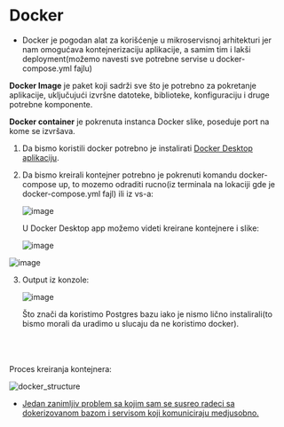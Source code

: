 # Docker #

- Docker je pogodan alat za korišćenje u mikroservisnoj arhitekturi jer nam omogućava kontejnerizaciju aplikacije, a samim tim i lakši deployment(možemo navesti sve potrebne servise u docker-compose.yml fajlu)



**Docker Image** je paket koji sadrži sve što je potrebno za pokretanje aplikacije, uključujući izvršne datoteke, biblioteke, konfiguraciju i druge potrebne komponente. 

**Docker container** je pokrenuta instanca Docker slike, poseduje port na kome se izvršava.

 
1. Da bismo koristili docker potrebno je instalirati [Docker Desktop aplikaciju](https://www.docker.com/products/docker-desktop/.).

2. Da bismo kreirali kontejner potrebno je pokrenuti komandu docker-compose up, to mozemo odraditi rucno(iz terminala na lokaciji gde je docker-compose.yml fajl) ili iz vs-a: 
     
     ![image](https://github.com/dockerInstructions/Docker/assets/142311749/4e7a0a3c-591b-42ea-a398-81b4bbee0177)

    U Docker Desktop app možemo videti kreirane kontejnere i slike: 
     
     ![image](https://github.com/dockerInstructions/Docker/assets/142311749/08e44259-e362-4a85-9af8-bc3db081d93f)

![image](https://github.com/dockerInstructions/Docker/assets/142311749/9ff6881d-5bac-443f-ad44-ed78dc0df037)


     
3. Output iz konzole:

     ![image](https://github.com/dockerInstructions/Docker/assets/142311749/3757fdd6-9b01-4eb3-acb1-c346695fc69f)

   Što znači da koristimo Postgres bazu iako je nismo lično instalirali(to bismo morali da uradimo u slucaju da ne koristimo docker). 
<br />
<br />
<br />
Proces kreiranja kontejnera: 


![docker_structure](https://github.com/dockerInstructions/Docker/assets/142311749/8760887f-dd11-4055-bbde-17e0f0b97483)

- [Jedan zanimljiv problem sa kojim sam se susreo radeci sa dokerizovanom bazom i servisom koji komuniciraju medjusobno.](https://www.linkedin.com/pulse/docker-compose-dependson-luka-anti%2525C4%252587%3FtrackingId=H4d9VMw31jiGKb%252FC%252FOI5RA%253D%253D/?trackingId=H4d9VMw31jiGKb%2FC%2FOI5RA%3D%3D)

 
 
 

 
